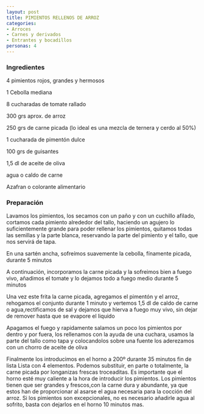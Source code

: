 ```yaml
---
layout: post
title: PIMIENTOS RELLENOS DE ARROZ
categories:
- Arroces
- Carnes y derivados
- Entrantes y bocadillos
personas: 4 
---
```

<h3>Ingredientes</h3>
4 pimientos rojos, grandes y hermosos

1 Cebolla mediana

8 cucharadas de tomate rallado

300 grs aprox. de arroz

250 grs de carne picada (lo ideal es una mezcla de ternera y cerdo al 50%)

1 cucharada de pimentón dulce

100 grs de guisantes

1,5 dl de aceite de oliva

agua o caldo de carne

Azafran o colorante alimentario

<h3>Preparación</h3>
Lavamos los pimientos, los secamos con un paño y con un cuchillo afilado, cortamos cada pimiento alrededor del tallo, haciendo un agujero lo suficientemente grande para poder rellenar los pimientos, quitamos todas las semillas y la parte blanca, reservando la parte del pimiento y el tallo, que nos servirá de tapa.

En una sartén ancha, sofreímos suavemente la cebolla, fínamente picada, durante 5 minutos

A continuación, incorporamos la carne picada y la sofreimos bien a fuego vivo, añadimos el tomate y lo dejamos todo a fuego medio durante 5 minutos

Una vez este frita la carne picada, agregamos el pimentón y el arroz, rehogamos el conjunto durante 1 minuto y vertemos 1,5 dl de caldo de carne o agua,rectificamos de sal y dejamos que hierva a fuego muy vivo, sin dejar de remover hasta que se evapore el liquido

Apagamos el fuego y rapidamente salamos un poco los pimientos por dentro y por fuera, los rellenamos con la ayuda de una cuchara, usamos la parte del tallo como tapa y colocandolos sobre una fuente los aderezamos con un chorro de aceite de oliva

Finalmente los introducimos en el horno a 200º durante 35 minutos fin de lista Lista con 4 elementos. Podemos substituir, en parte o totalmente, la carne picada por longanizas frescas troceaditas. Es importante que el horno esté muy caliente a la hora de introducir los pimientos. Los pimientos tienen que ser grandes y frescos,con la carne dura y abundante, ya que estos han de proporcionar al asarse el agua necesaria para la cocción del arroz. Si los pimientos son excepcionales, no es necesario añadirle agua al sofrito, basta con dejarlos en el horno 10 minutos mas.